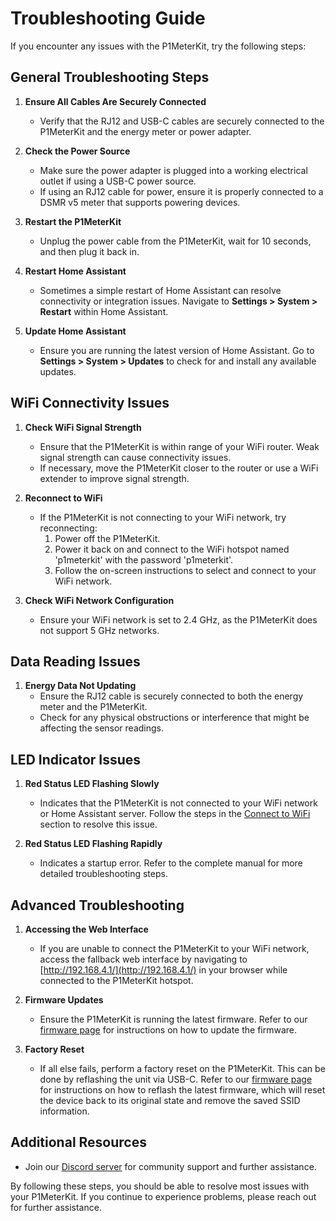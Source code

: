 # Troubleshooting Guide

If you encounter any issues with the P1MeterKit, try the following steps:

## General Troubleshooting Steps

1. **Ensure All Cables Are Securely Connected**
   - Verify that the RJ12 and USB-C cables are securely connected to the P1MeterKit and the energy meter or power adapter.

2. **Check the Power Source**
   - Make sure the power adapter is plugged into a working electrical outlet if using a USB-C power source.
   - If using an RJ12 cable for power, ensure it is properly connected to a DSMR v5 meter that supports powering devices.

3. **Restart the P1MeterKit**
   - Unplug the power cable from the P1MeterKit, wait for 10 seconds, and then plug it back in.

4. **Restart Home Assistant**
   - Sometimes a simple restart of Home Assistant can resolve connectivity or integration issues. Navigate to **Settings > System > Restart** within Home Assistant.

5. **Update Home Assistant**
   - Ensure you are running the latest version of Home Assistant. Go to **Settings > System > Updates** to check for and install any available updates.

## WiFi Connectivity Issues

1. **Check WiFi Signal Strength**
   - Ensure that the P1MeterKit is within range of your WiFi router. Weak signal strength can cause connectivity issues.
   - If necessary, move the P1MeterKit closer to the router or use a WiFi extender to improve signal strength.

2. **Reconnect to WiFi**
   - If the P1MeterKit is not connecting to your WiFi network, try reconnecting:
     1. Power off the P1MeterKit.
     2. Power it back on and connect to the WiFi hotspot named 'p1meterkit' with the password 'p1meterkit'.
     3. Follow the on-screen instructions to select and connect to your WiFi network.

3. **Check WiFi Network Configuration**
   - Ensure your WiFi network is set to 2.4 GHz, as the P1MeterKit does not support 5 GHz networks.

## Data Reading Issues

1. **Energy Data Not Updating**
   - Ensure the RJ12 cable is securely connected to both the energy meter and the P1MeterKit.
   - Check for any physical obstructions or interference that might be affecting the sensor readings.

## LED Indicator Issues

1. **Red Status LED Flashing Slowly**
   - Indicates that the P1MeterKit is not connected to your WiFi network or Home Assistant server. Follow the steps in the [Connect to WiFi](installation.md#step-4-connect-to-wifi) section to resolve this issue.

2. **Red Status LED Flashing Rapidly**
   - Indicates a startup error. Refer to the complete manual for more detailed troubleshooting steps.

## Advanced Troubleshooting

1. **Accessing the Web Interface**
   - If you are unable to connect the P1MeterKit to your WiFi network, access the fallback web interface by navigating to [http://192.168.4.1/](http://192.168.4.1/) in your browser while connected to the P1MeterKit hotspot.

2. **Firmware Updates**
   - Ensure the P1MeterKit is running the latest firmware. Refer to our [firmware page](firmware) for instructions on how to update the firmware.

3. **Factory Reset**
   - If all else fails, perform a factory reset on the P1MeterKit. This can be done by reflashing the unit via USB-C. Refer to our [firmware page](firmware) for instructions on how to reflash the latest firmware, which will reset the device back to its original state and remove the saved SSID information.


## Additional Resources

- Join our [Discord server](https://smarthomeshop.io/discord) for community support and further assistance.

By following these steps, you should be able to resolve most issues with your P1MeterKit. If you continue to experience problems, please reach out for further assistance.